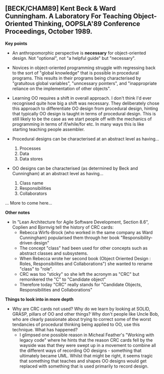 ## [BECK/CHAM89] Kent Beck & Ward Cunningham. A Laboratory For Teaching Object-Oriented Thinking, OOPSLA'89 Conference Proceedings, October 1989. 

**Key points**

* An anthropomorphic perspective is **necessary** for object-oriented design. Not "optional", not "a helpful guide" but "necessary". 

* Novices in object-oriented programming struggle with regressing back to the sort of "global knowledge" that is possible in procedural programs. This results in their programs being characterised by "gratuitous global variables", "unncessary pointers", and "inappropriate reliance on the implementation of other objects". 

* Learning OO requires a shift in overall approach. I don't think I'd ever recognised quite how big a shift was necessary. They deliberately chose this approach to differentiate OO design from procedural design, hinting that typically OO design is taught in terms of procedural design. This is still likely to be the case as we start people off with the mechanics of programming in terms of if/while/for etc. In many ways this is like starting teaching people assembler. 

* Procedural designs can be characterised at an abstract level as having...
    1. Processes
    2. Data
    3. Data stores

* OO designs can be characterised (as determined by Beck and Cunningham) at an abstract level as having... 
    1. Class name
    2. Responsibilities
    3. Collaborators

... More to come here...

**Other notes**
* In "Lean Architecture for Agile Software Development, Section 8.6", Coplien and Bjornvig tell the history of CRC cards:
    * Rebecca Wirfs-Brock (who worked in the same company as Ward Cunningham) popularised them through her book "Responsibility-driven design"
    * The concept "class" had been used for other concepts such as abstract classes and subsystems.
    * When Rebecca wrote her second book (Object Oriented Design : Roles, Responsibilites and Collaborations") she wanted to rename "class" to "role". 
    * CRC was too "sticky" so she left the acronym as "CRC" but remonikered the "C" to "Candidate object"
    * Therefore today "CRC" really stands for "Candidate Objects, Responsibilities and Collaborations"

**Things to look into in more depth**
* Why are CRC cards not used? Why do we learn by looking at SOLID, GRASP, pillars of OO and other things? Why don't people like Uncle Bob, who are clearly passionate about trying to correct some of the worst tendancies of procedural thinking being applied to OO, use this technique. What has happened?
    * I glimpsed one possible reason in Micheal Feather's "Working with legacy code" where he hints that the reason CRC cards fell by the wayside was that they were swept up in a movement to combine all the different ways of recording OO designs - something that ultimately became UML. Whilst that might be right, it seems tragic that something that teaches and shapes OO designs would get replaced with something that is used primarily to record design.
